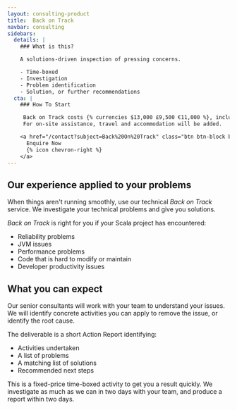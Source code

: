 ```yaml
---
layout: consulting-product
title:  Back on Track
navbar: consulting
sidebars:
  details: |
    ### What is this?

    A solutions-driven inspection of pressing concerns.

    - Time-boxed
    - Investigation
    - Problem identification
    - Solution, or further recommendations
  cta: |
    ### How To Start

     Back on Track costs {% currencies $13,000 £9,500 €11,000 %}, including the Action Report.
     For on-site assistance, travel and accommodation will be added.

    <a href="/contact?subject=Back%20On%20Track" class="btn btn-block btn-primary">
      Enquire Now
      {% icon chevron-right %}
    </a>
---
```


## Our experience applied to your problems

When things aren't running smoothly,
use our technical _Back on Track_ service.
We investigate your technical problems and give you solutions.

_Back on Track_ is right for you if your Scala project has encountered:

- Reliability problems
- JVM issues
- Performance problems
- Code that is hard to modify or maintain
- Developer productivity issues

## What you can expect

Our senior consultants will work with your team to understand your issues.
We will identify concrete activities you can apply to remove the issue, or identify the root cause.

The deliverable is a short Action Report identifying:

- Activities undertaken
- A list of problems
- A matching list of solutions
- Recommended next steps

This is a fixed-price time-boxed activity to get you a result quickly.
We investigate as much as we can in two days with your team, and produce a report within two days.
